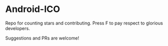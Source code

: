 # Android-ICO
Repo for counting stars and contributing. Press F to pay respect to glorious developers.

Suggestions and PRs are welcome!
